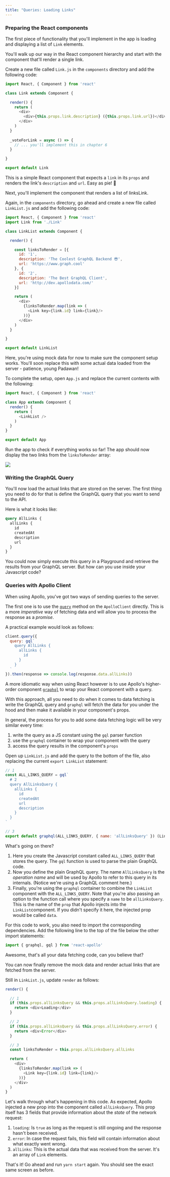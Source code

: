 ```yaml
---
title: "Queries: Loading Links"
---
```


### Preparing the React components

The first piece of functionality that you'll implement in the app is loading and displaying a list of `Link` elements.

You'll walk up our way in the React component hierarchy and start with the component that'll render a single link. 

Create a new file called `Link.js` in the `components` directory and add the following code:

```js
import React, { Component } from 'react'

class Link extends Component {

  render() {
    return (
      <div>
        <div>{this.props.link.description} ({this.props.link.url})</div>
      </div>
    )
  }
  
  _voteForLink = async () => {
    // ... you'll implement this in chapter 6  
  }

}

export default Link
```

This is a simple React component that expects a `link` in its `props` and renders the link's `description` and `url`. Easy as pie! 🍰

Next, you'll implement the component that renders a list of linksLink.

Again, in the `components` directory, go ahead and create a new file called `LinkList.js` and add the following code:

```js
import React, { Component } from 'react'
import Link from './Link'

class LinkList extends Component {

  render() {

    const linksToRender = [{
      id: '1',
      description: 'The Coolest GraphQL Backend 😎',
      url: 'https://www.graph.cool'
    }, {
      id: '2',
      description: 'The Best GraphQL Client',
      url: 'http://dev.apollodata.com/'
    }]

    return (
      <div>
        {linksToRender.map(link => (
          <Link key={link.id} link={link}/>
        ))}
      </div>
    )
  }

}

export default LinkList
```

Here, you're using mock data for now to make sure the component setup works. You'll soon replace this with some actual data loaded from the server - patience, young Padawan!

To complete the setup, open `App.js` and replace the current contents with the following:

```js
import React, { Component } from 'react'

class App extends Component {
  render() {
    return (
      <LinkList />
    )
  }
}

export default App
```

Run the app to check if everything works so far! The app should now display the two links from the `linksToRender` array:

![](http://imgur.com/FlMveso.png)


### Writing the GraphQL Query

You'll now load the actual links that are stored on the server. The first thing you need to do for that is define the GraphQL query that you want to send to the API. 

Here is what it looks like:

```graphql
query AllLinks {
  allLinks {
    id
    createdAt
    description
    url
  }
}
```

You could now simply execute this query in a Playground and retrieve the results from your GraphQL server. But how can you use inside your Javascript code?


### Queries with Apollo Client

When using Apollo, you've got two ways of sending queries to the server.

The first one is to use the [`query`](http://dev.apollodata.com/core/apollo-client-api.html#ApolloClient\.query) method on the `ApolloClient` directly. This is a more _imperative_ way of fetching data and will allow you to process the response as a _promise_.

A practical example would look as follows:

```js
client.query({
  query: gql`
    query AllLinks {
      allLinks {
        id
      }
    }
  `
}).then(response => console.log(response.data.allLinks))
```

A more idiomatic way when using React however is to use Apollo's higher-order component [`graphql`](http://dev.apollodata.com/react/api-graphql.html) to wrap your React component with a query.

With this approach, all you need to do when it comes to data fetching is write the GraphQL query and `graphql` will fetch the data for you under the hood and then make it available in your component's props. 

In general, the process for you to add some data fetching logic will be very similar every time:

1. write the query as a JS constant using the `gql` parser function
2. use the `graphql` container to wrap your component with the query
3. access the query results in the component's `props`

Open up `LinkList.js` and add the query to the bottom of the file, also replacing the current `export LinkList` statement:

```js
// 1
const ALL_LINKS_QUERY = gql`
  # 2
  query AllLinksQuery {
    allLinks {
      id
      createdAt
      url
      description
    }
  }
`

// 3
export default graphql(ALL_LINKS_QUERY, { name: 'allLinksQuery' }) (LinkList)
```

What's going on there?

1. Here you create the Javascript constant called `ALL_LINKS_QUERY` that stores the query. The `gql` function is used to parse the plain GraphQL code.
2. Now you define the plain GraphQL query. The name `AllLinksQuery` is the _operation name_ and will be used by Apollo to refer to this query in its internals.  (Notice we're using a GraphQL comment here.) 
3. Finally, you're using the `graphql` container to combine the `LinkList` component with the `ALL_LINKS_QUERY`. Note that you're also passing an option to the function call where you specify a `name` to be `allLinksQuery`. This is the name of the `prop` that Apollo injects into the `LinkList`component. If you didn't specify it here, the injected prop would be called `data`.

For this code to work, you also need to import the corresponding dependencies. Add the following line to the top of the file below the other import statements:

```js
import { graphql, gql } from 'react-apollo'
```

Awesome, that's all your data fetching code, can you believe that?

You can now finally remove the mock data and render actual links that are fetched from the server.

Still in `LinkList.js`, update `render` as follows:

```js
render() {

  // 1
  if (this.props.allLinksQuery && this.props.allLinksQuery.loading) {
    return <div>Loading</div>
  }

  // 2
  if (this.props.allLinksQuery && this.props.allLinksQuery.error) {
    return <div>Error</div>
  }

  // 3
  const linksToRender = this.props.allLinksQuery.allLinks

  return (
    <div>
      {linksToRender.map(link => (
        <Link key={link.id} link={link}/>
      ))}
    </div>
  )
}
```

Let's walk through what's happening in this code. As expected, Apollo injected a new prop into the component called `allLinksQuery`. This prop itself has 3 fields that provide information about the _state_ of the network request:

1. `loading`: Is `true` as long as the request is still ongoing and the response hasn't been received.
2. `error`: In case the request fails, this field will contain information about what exactly went wrong.
3. `allLinks`: This is the actual data that was received from the server. It's an array of `Link` elements.

That's it! Go ahead and run `yarn start` again. You should see the exact same screen as before.
